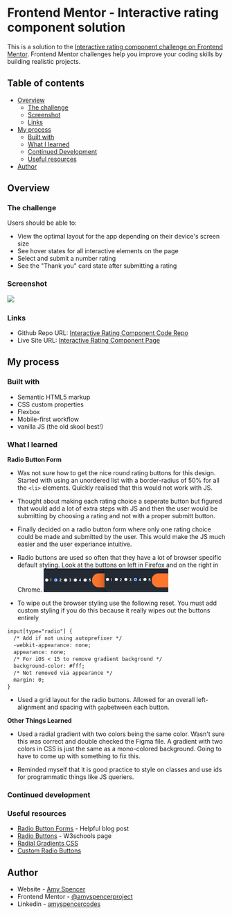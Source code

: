 # Frontend Mentor - Interactive rating component solution

This is a solution to the [Interactive rating component challenge on Frontend Mentor](https://www.frontendmentor.io/challenges/interactive-rating-component-koxpeBUmI). Frontend Mentor challenges help you improve your coding skills by building realistic projects.

## Table of contents

- [Overview](#overview)
  - [The challenge](#the-challenge)
  - [Screenshot](#screenshot)
  - [Links](#links)
- [My process](#my-process)
  - [Built with](#built-with)
  - [What I learned](#what-i-learned)
  - [Continued Development](#continued-development)
  - [Useful resources](#useful-resources)
- [Author](#author)

## Overview

### The challenge

Users should be able to:

- View the optimal layout for the app depending on their device's screen size
- See hover states for all interactive elements on the page
- Select and submit a number rating
- See the "Thank you" card state after submitting a rating

### Screenshot

![](./screenshot.jpg)

### Links

- Github Repo URL: [Interactive Rating Component Code Repo](https://github.com/amyspencerproject/interactive-rating-component)
- Live Site URL: [Interactive Rating Component Page](https://amyspencerproject.github.io/interactive-rating-component/)

## My process

### Built with

- Semantic HTML5 markup
- CSS custom properties
- Flexbox
- Mobile-first workflow
- vanilla JS (the old skool best!)

### What I learned

**Radio Button Form**

- Was not sure how to get the nice round rating buttons for this design. Started with using an unordered list with a border-radius of 50% for all the `<li>` elements. Quickly realised that this would not work with JS.
- Thought about making each rating choice a seperate button but figured that would add a lot of extra steps with JS and then the user would be submitting by choosing a rating and not with a proper submitt button.
- Finally decided on a radio button form where only one rating choice could be made and submitted by the user. This would make the JS much easier and the user experiance intuitive.

- Radio buttons are used so often that they have a lot of browser specific default styling. Look at the buttons on left in Firefox and on the right in Chrome.
  ![](./screenshot%20radio%20buttons.png)
- To wipe out the browser styling use the following reset. You must add custom styling if you do this because it really wipes out the buttons entirely

```
input[type="radio"] {
  /* Add if not using autoprefixer */
  -webkit-appearance: none;
  appearance: none;
  /* For iOS < 15 to remove gradient background */
  background-color: #fff;
  /* Not removed via appearance */
  margin: 0;
}
```

- Used a grid layout for the radio buttons. Allowed for an overall left-alignment and spacing with `gap`between each button.

**Other Things Learned**

- Used a radial gradient with two colors being the same color. Wasn't sure this was correct and double checked the Figma file. A gradient with two colors in CSS is just the same as a mono-colored background. Going to have to come up with something to fix this.

- Reminded myself that it is good practice to style on classes and use ids for programmatic things like JS queriers.

### Continued development

### Useful resources

- [Radio Button Forms](https://blog.hubspot.com/website/html-radio-button) - Helpful blog post
- [Radio Buttons](https://www.w3schools.com/tags/att_input_type_radio.asp) - W3schools page
- [Radial Gradients CSS](https://developer.mozilla.org/en-US/docs/Web/CSS/gradient/radial-gradient)
- [Custom Radio Buttons](https://moderncss.dev/pure-css-custom-styled-radio-buttons/)

## Author

- Website - [Amy Spencer](https://spencerproject.com/)
- Frontend Mentor - [@amyspencerproject](https://www.frontendmentor.io/profile/amyspencerproject)
- Linkedin - [amyspencercodes](https://www.linkedin.com/in/amyspencercodes/)
